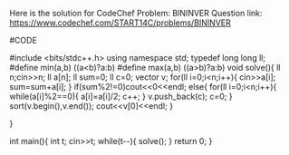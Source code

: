 Here is the solution for CodeChef Problem: BININVER
Question link: https://www.codechef.com/START14C/problems/BININVER

#CODE

#include <bits/stdc++.h>
using namespace std;
typedef long long ll;
#define min(a,b) ((a<b)?a:b)
#define max(a,b) ((a>b)?a:b)
void solve(){
ll n;cin>>n;
ll a[n];
ll sum=0;
ll c=0;
vector v;
for(ll i=0;i<n;i++){
cin>>a[i];
sum=sum+a[i];
}
if(sum%2!=0)cout<<0<<endl;
else{
for(ll i=0;i<n;i++){
while(a[i]%2==0){
a[i]=a[i]/2;
c++;
}
v.push_back(c);
c=0;
}
sort(v.begin(),v.end());
cout<<v[0]<<endl;
}

}

int main(){
int t;
cin>>t;
while(t--){
solve();
}
return 0;
}
